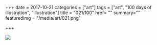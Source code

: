 +++
date = 2017-10-21
categories = ["art"]
tags = ["art", "100 days of illustration", "illustration"]
title = "021/100"
href= ""
summary=""
featuredimg = "/media/art/021.png"

+++

<img src="/media/art/021.png" />
